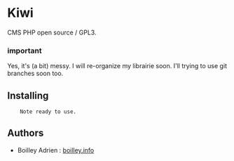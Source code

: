 # Kiwi
CMS PHP open source / GPL3.

### important
Yes, it's (a bit) messy. I will re-organize my librairie soon. I'll trying to use git branches soon too.

## Installing

```
    Note ready to use.
```

## Authors
* Boilley Adrien : [boilley.info](https://boilley.info)
